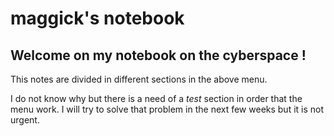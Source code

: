 # maggick's notebook

## Welcome on my notebook on the cyberspace !

This notes are divided in different sections in the above menu.

I do not know why but there is a need of a _test_ section in order that the menu
work. I will try to solve that problem in the next few weeks but it is not
urgent.
